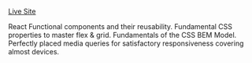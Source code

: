 <a href="https://drilon305.github.io/lartana-restaurant/">Live Site</a>

React Functional components and their reusability.
Fundamental CSS properties to master flex & grid.
Fundamentals of the CSS BEM Model.
Perfectly placed media queries for satisfactory responsiveness covering almost devices.
